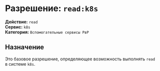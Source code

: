 # Разрешение: `read:k8s`

**Действие:** `read`  
**Сервис:** `k8s`  
**Категория:** `Вспомогательные сервисы РвР`

## Назначение
Это базовое разрешение, определяющее возможность выполнять `read` в системе `k8s`.
